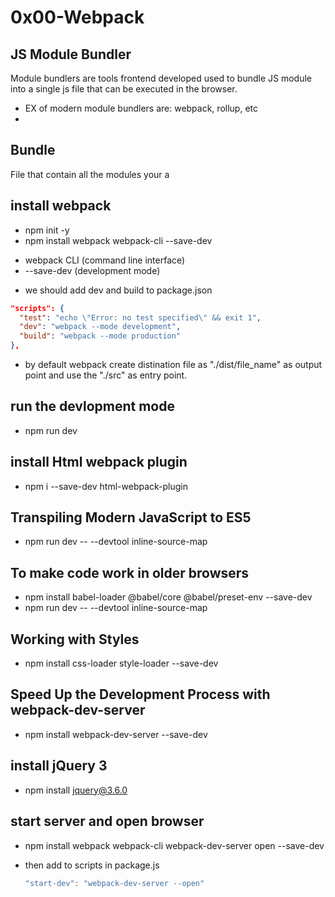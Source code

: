 # 0x00-Webpack

## JS Module Bundler

Module bundlers are tools frontend developed used to bundle JS module into a single js file that can be executed in the browser.

- EX of modern module bundlers are: webpack, rollup, etc
-

## Bundle

File that contain all the modules your a

## install webpack

- npm init -y
- npm install webpack webpack-cli --save-dev

* webpack CLI (command line interface)
* --save-dev (development mode)

- we should add dev and build to package.json

```json
"scripts": {
  "test": "echo \"Error: no test specified\" && exit 1",
  "dev": "webpack --mode development",
  "build": "webpack --mode production"
},
```

- by default webpack create distination file as "./dist/file_name" as output point and use the "./src" as entry point.

## run the devlopment mode

- npm run dev

## install Html webpack plugin

- npm i --save-dev html-webpack-plugin

## Transpiling Modern JavaScript to ES5

- npm run dev -- --devtool inline-source-map

## To make code work in older browsers

- npm install babel-loader @babel/core @babel/preset-env --save-dev
- npm run dev -- --devtool inline-source-map

## Working with Styles

- npm install css-loader style-loader --save-dev

## Speed Up the Development Process with webpack-dev-server

- npm install webpack-dev-server --save-dev

## install jQuery 3

- npm install jquery@3.6.0

## start server and open browser

- npm install webpack webpack-cli webpack-dev-server open --save-dev

- then add to scripts in package.js
  ```js
  "start-dev": "webpack-dev-server --open"
  ```
